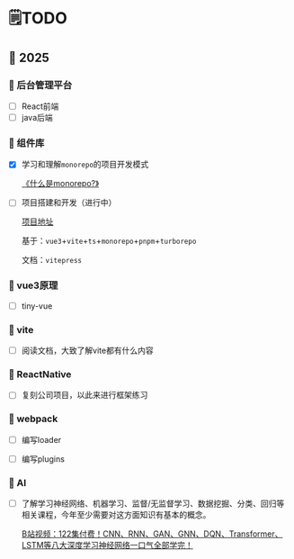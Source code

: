 # 🗒️TODO



## 🚩 2025



### 🔖 后台管理平台

- [ ] React前端
- [ ] java后端

### 🔖 组件库

- [x] 学习和理解`monorepo`的项目开发模式

  [《什么是monorepo?》](./知识库/其他/什么是monorepo.md)

- [ ] 项目搭建和开发（进行中）

  [项目地址](https://github.com/L1nJIayu/jeff-ui)

  基于：`vue3`+`vite`+`ts`+`monorepo`+`pnpm`+`turborepo`

  文档：`vitepress`



### 🔖 vue3原理

- [ ] tiny-vue



### 🔖 vite

- [ ] 阅读文档，大致了解vite都有什么内容



### 🔖 ReactNative

- [ ] 复刻公司项目，以此来进行框架练习



### 🔖 webpack

- [ ] 编写loader
- [ ] 编写plugins



### 🔖 AI

- [ ] 了解学习神经网络、机器学习、监督/无监督学习、数据挖掘、分类、回归等相关课程，今年至少需要对这方面知识有基本的概念。

  [B站视频：122集付费！CNN、RNN、GAN、GNN、DQN、Transformer、LSTM等八大深度学习神经网络一口气全部学完！](https://www.bilibili.com/video/BV1oLtHeJEYP/?spm_id_from=333.337.search-card.all.click&vd_source=6eb095cb0562513bfc69ebc6ae07e057)